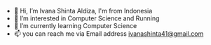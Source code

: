 - 👋 Hi, I’m Ivana Shinta Aldiza, I'm from Indonesia
- 👀 I’m interested in Computer Science and Running
- 🌱 I’m currently learning Computer Science
- 📫 you can reach me via Email address ivanashinta41@gmail.com

<!---
IvanaShinta/IvanaShinta is a ✨ special ✨ repository because its `README.md` (this file) appears on your GitHub profile.
You can click the Preview link to take a look at your changes.
--->
